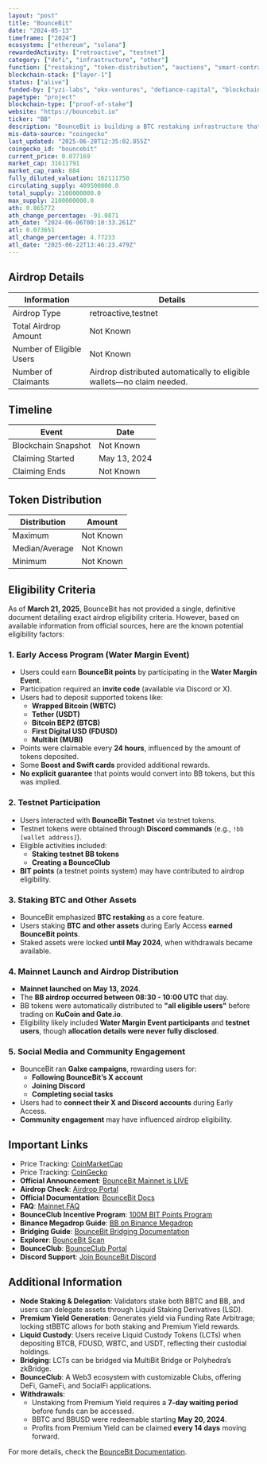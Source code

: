 ```yaml
---
layout: "post"
title: "BounceBit"
date: "2024-05-13"
timeframe: ["2024"]
ecosystem: ["ethereum", "solana"]
rewardedActivity: ["retroactive", "testnet"]
category: ["defi", "infrastructure", "other"]
function: ["restaking", "token-distribution", "auctions", "smart-contract-platform"]
blockchain-stack: ["layer-1"]
status: ["alive"]
funded-by: ["yzi-labs", "okx-ventures", "defiance-capital", "blockchain-capital"]
pagetype: "project"
blockchain-type: ["proof-of-stake"]
website: "https://bouncebit.io"
ticker: "BB"
description: "BounceBit is building a BTC restaking infrastructure that provides a foundational layer for various restaking products, secured by regulated custody. The BounceBit chain operates as a standalone Layer 1 network with a dual-token PoS mechanism, leveraging native Bitcoin's security with full EVM compatibility."
mis-data-source: "coingecko"
last_updated: "2025-06-28T12:35:02.855Z"
coingecko_id: "bouncebit"
current_price: 0.077169
market_cap: 31611791
market_cap_rank: 884
fully_diluted_valuation: 162111750
circulating_supply: 409500000.0
total_supply: 2100000000.0
max_supply: 2100000000.0
ath: 0.865772
ath_change_percentage: -91.0871
ath_date: "2024-06-06T00:10:33.261Z"
atl: 0.073651
atl_change_percentage: 4.77233
atl_date: "2025-06-22T13:46:23.479Z"
---
```


## Airdrop Details

| Information              | Details                                                                |
| ------------------------ | ---------------------------------------------------------------------- |
| Airdrop Type             | retroactive,testnet                                                    |
| Total Airdrop Amount     | Not Known                                                              |
| Number of Eligible Users | Not Known                                                              |
| Number of Claimants      | Airdrop distributed automatically to eligible wallets—no claim needed. |

## Timeline

| Event               | Date         |
| ------------------- | ------------ |
| Blockchain Snapshot | Not Known    |
| Claiming Started    | May 13, 2024 |
| Claiming Ends       | Not Known    |

## Token Distribution

| Distribution   | Amount    |
| -------------- | --------- |
| Maximum        | Not Known |
| Median/Average | Not Known |
| Minimum        | Not Known |

## Eligibility Criteria

As of **March 21, 2025**, BounceBit has not provided a single, definitive document detailing exact airdrop eligibility criteria. However, based on available information from official sources, here are the known potential eligibility factors:

### **1. Early Access Program (Water Margin Event)**

- Users could earn **BounceBit points** by participating in the **Water Margin Event**.
- Participation required an **invite code** (available via Discord or X).
- Users had to deposit supported tokens like:
  - **Wrapped Bitcoin (WBTC)**
  - **Tether (USDT)**
  - **Bitcoin BEP2 (BTCB)**
  - **First Digital USD (FDUSD)**
  - **Multibit (MUBI)**
- Points were claimable every **24 hours**, influenced by the amount of tokens deposited.
- Some **Boost and Swift cards** provided additional rewards.
- **No explicit guarantee** that points would convert into BB tokens, but this was implied.

### **2. Testnet Participation**

- Users interacted with **BounceBit Testnet** via testnet tokens.
- Testnet tokens were obtained through **Discord commands** (e.g., `!bb [wallet address]`).
- Eligible activities included:
  - **Staking testnet BB tokens**
  - **Creating a BounceClub**
- **BIT points** (a testnet points system) may have contributed to airdrop eligibility.

### **3. Staking BTC and Other Assets**

- BounceBit emphasized **BTC restaking** as a core feature.
- Users staking **BTC and other assets** during Early Access **earned BounceBit points**.
- Staked assets were locked **until May 2024**, when withdrawals became available.

### **4. Mainnet Launch and Airdrop Distribution**

- **Mainnet launched on May 13, 2024**.
- The **BB airdrop occurred between 08:30 - 10:00 UTC** that day.
- BB tokens were automatically distributed to **"all eligible users"** before trading on **KuCoin and Gate.io**.
- Eligibility likely included **Water Margin Event participants** and **testnet users**, though **allocation details were never fully disclosed**.

### **5. Social Media and Community Engagement**

- BounceBit ran **Galxe campaigns**, rewarding users for:
  - **Following BounceBit’s X account**
  - **Joining Discord**
  - **Completing social tasks**
- Users had to **connect their X and Discord accounts** during Early Access.
- **Community engagement** may have influenced airdrop eligibility.

## Important Links

- Price Tracking: [CoinMarketCap](https://coinmarketcap.com/currencies/bouncebit)
- Price Tracking: [CoinGecko](https://www.coingecko.com/en/coins/bouncebit)
- **Official Announcement**: [BounceBit Mainnet is LIVE](https://medium.com/@bouncebit/bouncebit-mainnet-is-live-dc45e6f56c8c)
- **Airdrop Check**: [Airdrop Portal](https://portal.bouncebit.io/airdrop)
- **Official Documentation**: [BounceBit Docs](https://docs.bouncebit.io)
- **FAQ**: [Mainnet FAQ](https://docs.bouncebit.io/archived/mainnet-faq)
- **BounceClub Incentive Program**: [100M BIT Points Program](https://medium.com/@bouncebit/introducing-the-bounceclub-100-000-000-bit-incentive-program-12b3783ed777)
- **Binance Megadrop Guide**: [BB on Binance Megadrop](https://medium.com/@bouncebit/bb-on-binance-megadrop-live-now-8b0b1104050e)
- **Bridging Guide**: [BounceBit Bridging Documentation](https://docs.bouncebit.io/bridging)
- **Explorer**: [BounceBit Scan](https://bbscan.io)
- **BounceClub**: [BounceClub Portal](https://club.bouncebit.io)
- **Discord Support**: [Join BounceBit Discord](https://discord.gg/bouncebit)

## Additional Information

- **Node Staking & Delegation**: Validators stake both BBTC and BB, and users can delegate assets through Liquid Staking Derivatives (LSD).
- **Premium Yield Generation**: Generates yield via Funding Rate Arbitrage; locking stBBTC allows for both staking and Premium Yield rewards.
- **Liquid Custody**: Users receive Liquid Custody Tokens (LCTs) when depositing BTCB, FDUSD, WBTC, and USDT, reflecting their custodial holdings.
- **Bridging**: LCTs can be bridged via MultiBit Bridge or Polyhedra’s zkBridge.
- **BounceClub**: A Web3 ecosystem with customizable Clubs, offering DeFi, GameFi, and SocialFi applications.
- **Withdrawals**:
  - Unstaking from Premium Yield requires a **7-day waiting period** before funds can be accessed.
  - BBTC and BBUSD were redeemable starting **May 20, 2024**.
  - Profits from Premium Yield can be claimed **every 14 days** moving forward.

For more details, check the [BounceBit Documentation](https://docs.bouncebit.io).